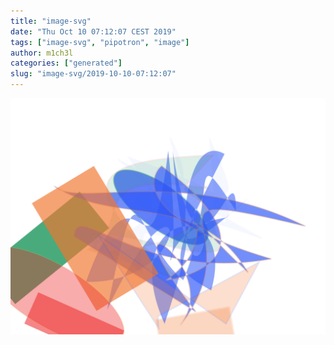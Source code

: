 ```yaml
---
title: "image-svg"
date: "Thu Oct 10 07:12:07 CEST 2019"
tags: ["image-svg", "pipotron", "image"]
author: m1ch3l
categories: ["generated"]
slug: "image-svg/2019-10-10-07:12:07"
---
```


![](image.svg)
